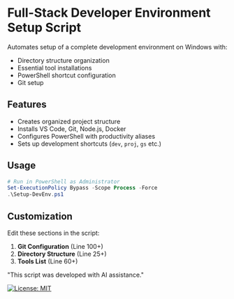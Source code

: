 # Full-Stack Developer Environment Setup Script

Automates setup of a complete development environment on Windows with:
- Directory structure organization
- Essential tool installations
- PowerShell shortcut configuration
- Git setup

## Features
- Creates organized project structure
- Installs VS Code, Git, Node.js, Docker
- Configures PowerShell with productivity aliases
- Sets up development shortcuts (`dev`, `proj`, `gs` etc.)

## Usage
```powershell
# Run in PowerShell as Administrator
Set-ExecutionPolicy Bypass -Scope Process -Force
.\Setup-DevEnv.ps1
```

## Customization
Edit these sections in the script:
1. **Git Configuration** (Line 100+)
2. **Directory Structure** (Line 25+)
3. **Tools List** (Line 60+)

"This script was developed with AI assistance."

[![License: MIT](https://img.shields.io/badge/License-MIT-yellow.svg)](https://opensource.org/licenses/MIT)
